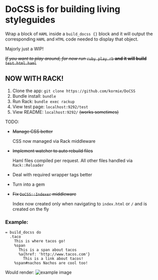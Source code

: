 # DoCSS is for building living styleguides

Wrap a block of `HAML` inside a `build_docss {}` block and it will output the corresponding `HAML` and `HTML` code needed to display that object.

Majorly just a WIP!

~~*If you want to play around, for now run* `ruby play.rb` **and it will build** `test.html.haml`~~

## **NOW WITH RACK!**

1. Clone the app:  `git clone https://github.com/kormie/DoCSS`
2. Bundle install: `bundle`
3. Run Rack:       `bundle exec rackup`
4. View test page: `localhost:9292/test`
5. View README:    `localhost:9292/` ~~(works sometimes)~~

TODO:

* ~~Manage CSS better~~

  CSS now managed via Rack middleware

* ~~Implement watcher to auto rebuild files~~

  Haml files compiled per request. All other files handled via `Rack::Reloader`

* Deal with required wrapper tags better
* Turn into a gem

* ~~Fix `DoCSS::Indexer` middleware~~

  Index now created only when navigating to `index.html` or `/` and is created on the fly

### Example:

```haml
= build_docss do
  .taco
    This is where tacos go!
    %span
      This is a span about tacos
      %a{href: 'http://www.tacos.com'}
        This is a link about tacos!
    %span#nachos Nachos are cool too!
```

Would render:
![example image](/assets/images/example.png)
